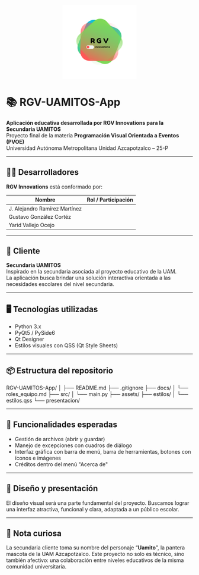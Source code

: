 <p align="center">
  <img src="assets/logo-rgv-innovations.png" alt="Logo de RGV Innovations" width="200"/>
</p>

# 📚 RGV-UAMITOS-App

**Aplicación educativa desarrollada por RGV Innovations para la Secundaria UAMITOS**  
Proyecto final de la materia **Programación Visual Orientada a Eventos (PVOE)**  
Universidad Autónoma Metropolitana Unidad Azcapotzalco – 25-P

---

## 🧑‍💻 Desarrolladores

**RGV Innovations** está conformado por:

| Nombre                        | Rol / Participación |
| ----------------------------- | ------------------- |
| J. Alejandro Ramírez Martínez |                     |
| Gustavo González Cortéz       |                     |
| Yarid Vallejo Ocejo           |                     |

---

## 🏫 Cliente

**Secundaria UAMITOS**  
Inspirado en la secundaria asociada al proyecto educativo de la UAM.  
La aplicación busca brindar una solución interactiva orientada a las necesidades escolares del nivel secundaria.

---

## 🖥️ Tecnologías utilizadas

- Python 3.x
- PyQt5 / PySide6
- Qt Designer
- Estilos visuales con QSS (Qt Style Sheets)

---

## 📦 Estructura del repositorio

RGV-UAMITOS-App/
│
├── README.md
├── .gitignore
├── docs/
│ └── roles_equipo.md
├── src/
│ └── main.py
├── assets/
├── estilos/
│ └── estilos.qss
└── presentacion/

---

## 🧩 Funcionalidades esperadas

- Gestión de archivos (abrir y guardar)
- Manejo de excepciones con cuadros de diálogo
- Interfaz gráfica con barra de menú, barra de herramientas, botones con íconos e imágenes
- Créditos dentro del menú "Acerca de"

---

## 🎨 Diseño y presentación

El diseño visual será una parte fundamental del proyecto. Buscamos lograr una interfaz atractiva, funcional y clara, adaptada a un público escolar.

---

## 🐾 Nota curiosa

La secundaria cliente toma su nombre del personaje “**Uamito**”, la pantera mascota de la UAM Azcapotzalco. Este proyecto no solo es técnico, sino también afectivo: una colaboración entre niveles educativos de la misma comunidad universitaria.
